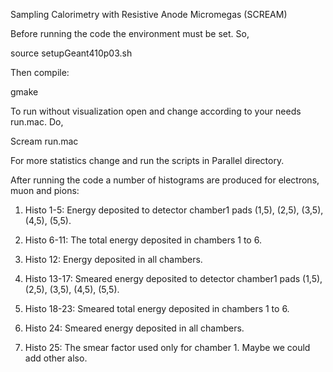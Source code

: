 Sampling Calorimetry with Resistive Anode Micromegas (SCREAM)

Before running the code the environment must be set. So, 

source setupGeant410p03.sh

Then compile: 

gmake

To run without visualization open and change according to your needs run.mac. Do, 

Scream run.mac

For more statistics change and run the scripts in Parallel directory. 

After running the code a number of histograms are produced for electrons, muon and pions:  

1. Histo 1-5: Energy deposited to detector chamber1 pads (1,5), (2,5), (3,5), (4,5), (5,5). 

2. Histo 6-11: The total energy deposited in chambers 1 to 6. 

3. Histo 12: Energy deposited in all chambers. 

4. Histo 13-17: Smeared energy deposited to detector chamber1 pads (1,5), (2,5), (3,5), (4,5), (5,5). 

5. Histo 18-23: Smeared total energy deposited in chambers 1 to 6. 

6. Histo 24: Smeared energy deposited in all chambers. 

7. Histo 25: The smear factor used only for chamber 1. Maybe we could add other also. 

